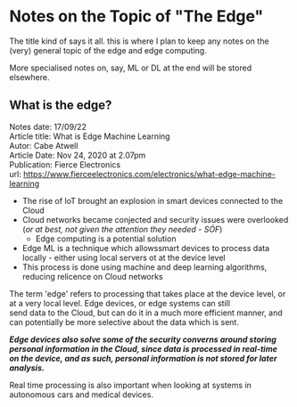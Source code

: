 # Notes on the Topic of "The Edge"

The title kind of says it all. this is where I plan to keep any notes on the (very) general topic of the edge and edge computing.     

More specialised notes on, say, ML or DL at the end will be stored elsewhere.    

## What is the edge?      
Notes date: 17/09/22      
Article title: What is Edge Machine Learning      
Autor: Cabe Atwell     
Article Date: Nov 24, 2020 at 2.07pm      
Publication: Fierce Electronics     
url: https://www.fierceelectronics.com/electronics/what-edge-machine-learning      

- The rise of IoT brought an explosion in smart devices connected to the Cloud     
- Cloud networks became conjected and security issues were overlooked (*or at best, not given the attention they needed - SÓF*)     
    - Edge computing is a potential solution      
- Edge ML is a technique which allowssmart devices to process data locally - either using local servers ot at the device level      
- This process is done using machine and deep learning algorithms, reducing relicence on Cloud networks      

The term 'edge' refers to processing that takes place at the device level, or at a very local level. Edge devices, or edge systems can still      
send data to the Cloud, but can do it in a much more efficient manner, and can potentially be more selective about the data which is sent.       

***Edge devices also solve some of the security converns around storing personal information in the Cloud, since data is processed in real-time        
on the device, and as such, personal information is not stored for later analysis.***       

Real time processing is also important when looking at systems in autonomous cars and medical devices.      
